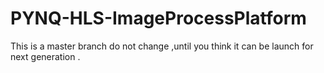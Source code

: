 # PYNQ-HLS-ImageProcessPlatform


  This is a master branch do not change ,until you think it can be launch for next generation .
